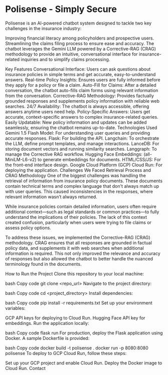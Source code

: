 # Polisense - Simply Secure
Polisense is an AI-powered chatbot system designed to tackle two key challenges in the insurance industry:

Improving financial literacy among policyholders and prospective users.
Streamlining the claims filing process to ensure ease and accuracy.
The chatbot leverages the Gemini LLM powered by a Corrective-RAG (CRAG) methodology to provide an intuitive, conversational interface for insurance-related inquiries and to simplify claims processing.

Key Features
Conversational Interface: Users can ask questions about insurance policies in simple terms and get accurate, easy-to-understand answers.
Real-time Policy Insights: Ensures users are fully informed before they apply for a policy or file a claim.
Auto-Fill for Claims: After a detailed conversation, the chatbot auto-fills claim forms using relevant information from the conversation.
Corrective-RAG Methodology: Provides factually grounded responses and supplements policy information with reliable web searches.
24/7 Availability: The chatbot is always accessible, offering answers anytime users need help.
Policy-Specific Answers: Users get accurate, context-specific answers to complex insurance-related queries.
Easily Updatable: New policy information and updates can be added seamlessly, ensuring the chatbot remains up-to-date.
Technologies Used
Gemini 1.5 Flash Model: For understanding user queries and providing accurate responses.
Flask: For building the API.
Langchain: To orchestrate the LLM, define prompt templates, and manage interactions.
LanceDB: For storing document vectors and running similarity searches.
Langgraph: To manage the Corrective RAG workflow.
Hugging Face Embeddings: (all-MiniLM-L6-v2) to generate embeddings for documents.
HTML/CSS/JS: For the front-end interface design.
Google Cloud Platform (GCP) Cloud Run: For deploying the application.
Challenges We Faced
Retrieval Process and CRAG Methodology
One of the biggest challenges was handling the retrieval of information from insurance policy documents. These documents contain technical terms and complex language that don't always match up with user queries. This caused inconsistencies in the responses, where relevant information wasn’t always returned.

While insurance policies contain detailed information, users often require additional context—such as legal standards or common practices—to fully understand the implications of their policies. The lack of this context created confusion, particularly when users were trying to file claims or assess policy options.

To address these issues, we implemented the Corrective-RAG (CRAG) methodology. CRAG ensures that all responses are grounded in factual policy data, and supplements it with web searches when additional information is required. This not only improved the relevance and accuracy of responses but also allowed the chatbot to better handle the nuanced terminology found in the documents.

How to Run the Project
Clone this repository to your local machine:

bash
Copy code
git clone <repo_url>
Navigate to the project directory:

bash
Copy code
cd <project_directory>
Install dependencies:

bash
Copy code
pip install -r requirements.txt
Set up your environment variables:

GCP API keys for deploying to Cloud Run.
Hugging Face API key for embeddings.
Run the application locally:

bash
Copy code
flask run
For production, deploy the Flask application using Docker. A sample Dockerfile is provided:

bash
Copy code
docker build -t polisense .
docker run -p 8080:8080 polisense
To deploy to GCP Cloud Run, follow these steps:

Set up your GCP project and enable Cloud Run.
Deploy the Docker image to Cloud Run.
Contact
